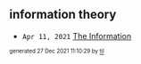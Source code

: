## information theory


* <code>Apr 11, 2021</code> [The Information](2021-04-11T18-17-33-the-information.md)

<sup><sub>generated 27 Dec 2021 11:10:29 by <a href='https://github.com/senorprogrammer/til'>til</a></sub></sup>
